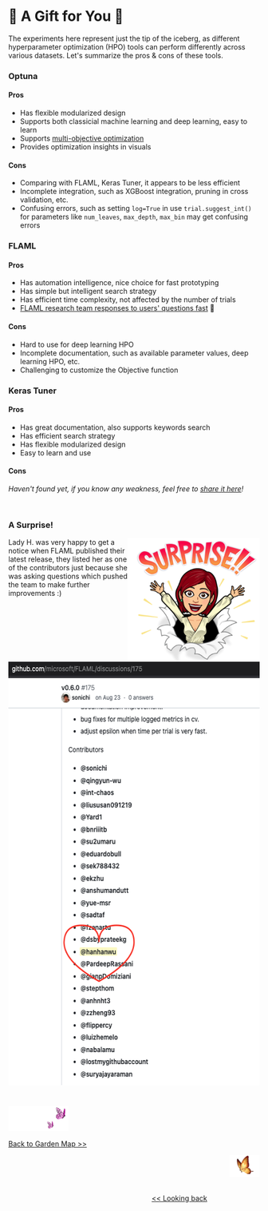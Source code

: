 # 💝 A Gift for You 💝

The experiments here represent just the tip of the iceberg, as different hyperparameter optimization (HPO) tools can perform differently across various datasets. Let's summarize the pros & cons of these tools.


### Optuna

#### Pros
* Has flexible modularized design
* Supports both classicial machine learning and deep learning, easy to learn
* Supports [multi-objective optimization][1]
* Provides optimization insights in visuals

#### Cons
* Comparing with FLAML, Keras Tuner, it appears to be less efficient
* Incomplete integration, such as XGBoost integration, pruning in cross validation, etc.
* Confusing errors, such as setting `log=True` in use `trial.suggest_int()` for parameters like `num_leaves`, `max_depth`, `max_bin` may get confusing errors
  

### FLAML

#### Pros
* Has automation intelligence, nice choice for fast prototyping
* Has simple but intelligent search strategy
* Has efficient time complexity, not affected by the number of trials
* [FLAML research team responses to users' questions fast][2] 💯

#### Cons
* Hard to use for deep learning HPO
* Incomplete documentation, such as available parameter values, deep learning HPO, etc.
* Challenging to customize the Objective function


### Keras Tuner

#### Pros
* Has great documentation, also supports keywords search
* Has efficient search strategy
* Has flexible modularized design
* Easy to learn and use

#### Cons

<i>Haven't found yet, if you know any weakness, feel free to [share it here][5]!</i>

<p>&nbsp</p>


### A Surprise!

<p>
<img align="right" src="https://github.com/lady-h-world/My_Garden/blob/main/images/lady_heart_manga/surprise.png" width="265" height="248" /></p>

Lady H. was very happy to get a notice when FLAML published their latest release, they listed her as one of the contributors just because she was asking questions which pushed the team to make further improvements :)

<p align="center">
<img src="https://github.com/lady-h-world/My_Garden/blob/main/images/Lotus_Queen_images/flaml_my_name.png" width="578" height="848" />
</p>


#
<p align="left">
<img src="https://github.com/lady-h-world/My_Garden/blob/main/images/follow_us.png" width="120" height="50" />
</p>

[Back to Garden Map >>][4]

<p align="right">
<img src="https://github.com/lady-h-world/My_Garden/blob/main/images/going_back.png" width="60" height="44" />
</p>

&nbsp;&nbsp;&nbsp;&nbsp;&nbsp;&nbsp;&nbsp;&nbsp;&nbsp;&nbsp;&nbsp;&nbsp;&nbsp;&nbsp;&nbsp;&nbsp;&nbsp;&nbsp;&nbsp;&nbsp;&nbsp;&nbsp;&nbsp;&nbsp;&nbsp;&nbsp;&nbsp;&nbsp;&nbsp;&nbsp;&nbsp;&nbsp;&nbsp;&nbsp;&nbsp;&nbsp;&nbsp;&nbsp;&nbsp;&nbsp;&nbsp;&nbsp;&nbsp;&nbsp;&nbsp;&nbsp;&nbsp;&nbsp;&nbsp;&nbsp;&nbsp;&nbsp;&nbsp;&nbsp;&nbsp;&nbsp;&nbsp;&nbsp;&nbsp;&nbsp;&nbsp;&nbsp;&nbsp;&nbsp;&nbsp;&nbsp;&nbsp;&nbsp;&nbsp;&nbsp;&nbsp;&nbsp;&nbsp;&nbsp;&nbsp;&nbsp;&nbsp;&nbsp;&nbsp;&nbsp;&nbsp;&nbsp;&nbsp;&nbsp;&nbsp;&nbsp;&nbsp;&nbsp;&nbsp;&nbsp;&nbsp;&nbsp;&nbsp;&nbsp;&nbsp;&nbsp;&nbsp;&nbsp;&nbsp;&nbsp;&nbsp;&nbsp;&nbsp;&nbsp;&nbsp;&nbsp;&nbsp;&nbsp;&nbsp;&nbsp;&nbsp;&nbsp;&nbsp;&nbsp;&nbsp;&nbsp;&nbsp;&nbsp;&nbsp;&nbsp;&nbsp;&nbsp;&nbsp;&nbsp;&nbsp;&nbsp;&nbsp;&nbsp;&nbsp;&nbsp;&nbsp;&nbsp;&nbsp;&nbsp;&nbsp;&nbsp;&nbsp;&nbsp;&nbsp;&nbsp;&nbsp;&nbsp;&nbsp;&nbsp;&nbsp;&nbsp;&nbsp;&nbsp;&nbsp;&nbsp;&nbsp;&nbsp;&nbsp;&nbsp;&nbsp;&nbsp;&nbsp;&nbsp;&nbsp;&nbsp;&nbsp;&nbsp;&nbsp;&nbsp;&nbsp;&nbsp;&nbsp;&nbsp;&nbsp;&nbsp;&nbsp;&nbsp;&nbsp;&nbsp;&nbsp;&nbsp;&nbsp;&nbsp;&nbsp;&nbsp;&nbsp;&nbsp;&nbsp;&nbsp;&nbsp;&nbsp;&nbsp;&nbsp;&nbsp;&nbsp;&nbsp;&nbsp;&nbsp;&nbsp;&nbsp;&nbsp;&nbsp;&nbsp;&nbsp;&nbsp; [<< Looking back][3]
 


[1]:https://optuna.readthedocs.io/en/v2.7.0/tutorial/20_recipes/002_multi_objective.html
[2]:https://github.com/microsoft/FLAML/discussions
[3]:https://github.com/lady-h-world/My_Garden/blob/main/reading_pages/Lotus_Queen/param_tuning_6.md
[4]:https://github.com/lady-h-world/My_Garden/blob/main/reading_pages/tour_guide.md#garden-map
[5]:https://github.com/lady-h-world/My_Garden/discussions/categories/open-end-discussions